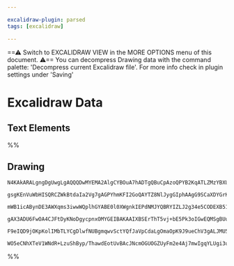 ```yaml
---

excalidraw-plugin: parsed
tags: [excalidraw]

---
```

==⚠  Switch to EXCALIDRAW VIEW in the MORE OPTIONS menu of this document. ⚠== You can decompress Drawing data with the command palette: 'Decompress current Excalidraw file'. For more info check in plugin settings under 'Saving'


# Excalidraw Data
## Text Elements
%%
## Drawing
```compressed-json
N4KAkARALgngDgUwgLgAQQQDwMYEMA2AlgCYBOuA7hADTgQBuCpAzoQPYB2KqATLZMzYBXUtiRoIACyhQ4zZAHoFAc0JRJQgEYA6bGwC2CgF7N6hbEcK4OCtptbErHALRY8RMpWdx8Q1TdIEfARcZgRmBShcZQUebQA2bR4aOiCEfQQOKGZuAG1wMFAwYogSbggKAHY5AGsAWVIALRTiyFhEcqgsKBaSzG4eSqSAVn4SmG5nAEZhgA5tABYAZkrR

gsgKEnVuWbHISQRCZWkBtdaIa2Vg7gAGPYhmKFI2GoQAYTZ8NlJygGIphAAgG9SCaXDYGrKZ5CDjED5fH4SJ7WZhwXCBLIgiAAM0I+HwAGVYNcJIIPFjHs9XgB1LaSAb3SkvBBEmAk9Bksr3aHHDjhHJoKb3Nho7BqCaCm53dYQKHCOAASWIAtQuQAuvdseQMkruBwhPj7oRYVhyrgbljobC+cwVfrDTKwghiNwpvEbsMAJyVKWepb3RgsdhcND+

mWB1icABynDE3AWXqms3iwwWQplhGYABE0l0XWgnkIEPdNMJYQBRYIZLJ2g34e5CODEXB512VJZJhbxWazP2zM4lIgcGp6uv3L4Q53cbEEML3LqYHoSS2UAAq3XKWOxnCgBMIRnEvGl523WQAYrh9HiJagB21ugBBIjKEPoYLYnoBphQcwEJ9HV9oBFLE9CyXBjSYXU0HtesZW+I5jQIddF03e5cCEKA2AAJXCfdD0LYsZSHBAAAlDmOJdUCmEYC

gAX3ADU6FwOA4CJFtDyKNoDgycpnxOMYGEIBAKAAIXBSErThT5vj+bE5Pk3oIGwEQMSgBUun0IkqXeaTEXQf5AUMxTlNIVT1PSMSITlGEpIRTpyA4VF0UyT8CiUlSXPM/QzzxQliUPB5Pi5NyTLMjStOZWliG2NA+BCjysi8iLXlZdlAvJATQs8jSsOEXl+VdTKErUjSAHlRXFV0pSK0zsvSM8dwvK98BvAd3NqxKNIarI9wPAZj0gLLOvSZCoH/

F9eIQD9jOKpKolIMbTLYCgDlwfNUBgmqwvSctYQfJaVpCdaLgOmaOpK9J9ueChV3gALJMU5hsGefEAA1uEqKZPW0VYBKel78AATW4FNEmGeIeDaow2AMbhOMgegCCLV06K2ur9FymybRVCAHoEqESF6w8eAG2VSEJro4G4NqCeIOo2GIBBdtwTRgnWmd8DnNzafhGS0HhiARM+Y7SGUMEAAoeCmSpqF4aXZalmXUBubRhgASixHDlANdFylFiWeC

WO5eCNhXTeV1WNdR+LzuShByp/ThawdEotUvBAcJNcmOGUOGZUyFm2e4Aj7mwIgqYLUgi3uDh3eDqPCPOYQoGI+Oi2tko7AAKwQbBsgJWO4HpxnmdZqc0A5rmSnBH9GFXGH8D9852gCsJgjz4MQKER4DFujpoLHIi2EndnZ0TwdQjGju64b0d8To8BaP4HE8XCOH6NooA===
```
%%